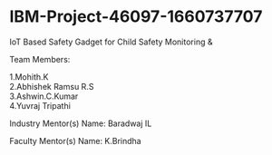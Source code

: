 # IBM-Project-46097-1660737707
IoT Based Safety Gadget for Child Safety Monitoring &amp; 

Team Members:

1.Mohith.K <br>
2.Abhishek Ramsu R.S<br>
3.Ashwin.C.Kumar<br>
4.Yuvraj Tripathi<br>

Industry Mentor(s) Name: Baradwaj IL

Faculty Mentor(s) Name: K.Brindha

